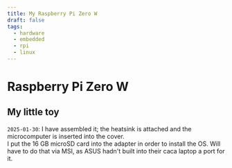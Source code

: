 ```yaml
---
title: My Raspberry Pi Zero W
draft: false
tags:
  - hardware
  - embedded
  - rpi
  - linux
---
```


# Raspberry Pi Zero W

## My little toy

`2025-01-30`: I have assembled it; the heatsink is attached and the microcomputer is inserted into the cover.\
I put the 16 GB microSD card into the adapter in order to install the OS. Will have to do that via MSI, as ASUS hadn't built into their caca laptop a port for it.
